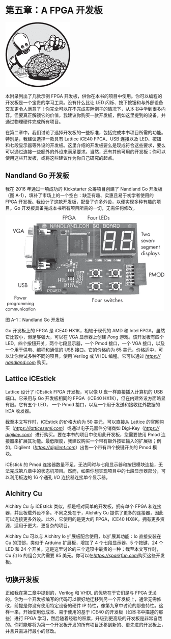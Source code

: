 # 第五章：A FPGA 开发板

![](img/opener-img.png)

本附录列出了几款示例 FPGA 开发板，供你在本书的项目中使用。你可以编程的开发板是一个宝贵的学习工具。没有什么比让 LED 闪烁、按下按钮和与外部设备交互更令人满意了！你完全可以在不完成实际例子的情况下，从本书中学到很多内容。但要真正解锁它的价值，我建议你购买一款开发板，例如这里提到的设备，并通过物理硬件完成所有项目。

在第二章中，我们讨论了选择开发板的一些标准，包括完成本书项目所需的功能。特别是，我建议选择一款具有 Lattice iCE40 FPGA、USB 连接以及 LED、按钮和七段显示器等外设的开发板。这里介绍的开发板要么是现成符合这些要求，要么可以通过连接一些额外的外设来满足要求。当然，还有其他可用的开发板；你可以使用这些开发板，或将这些建议作为你自己研究的起点。

## Nandland Go 开发板

我在 2016 年通过一项成功的 Kickstarter 众筹项目创建了 Nandland Go 开发板（图 A-1），填补了市场上的一个空白：缺乏有趣、实惠且易于初学者使用的 FPGA 开发板。我设计了这款开发板，配备了许多外设，以便实现多种有趣的项目。Go 开发板具备完成本书所有项目所需的一切，无需任何修改。

![](img/FigureA-1.png)

图 A-1：Nandland Go 开发板

Go 开发板上的 FPGA 是 iCE40 HX1K，相较于现代的 AMD 和 Intel FPGA，虽然它比较小，但足够强大，可以在 VGA 显示器上创建 *Pong* 游戏。该开发板有四个 LED，四个按钮开关，两个七段显示器，一个 Pmod 接口，一个 VGA 接口，以及一个用于供电、编程和通信的 USB 接口。它的价格约为 65 美元，价格适中，可以让你尝试多种不同的项目，使用 Verilog 或 VHDL 编程。它可以通过 [*https://<wbr>nandland<wbr>.com*](https://nandland.com) 购买。

## Lattice iCEstick

Lattice 设计了 iCEstick FPGA 开发板，可以像 U 盘一样直接插入计算机的 USB 端口。它采用与 Go 开发板相同的 FPGA（iCE40 HX1K），但在内建外设方面略显有限。它有五个 LED， 一个 Pmod 接口，以及一个用于发送和接收红外数据的 IrDA 收发器。

截至本文写作时，iCEstick 的价格大约为 50 美元，可以直接从 Lattice 的官网购买（[*https://<wbr>latticesemi<wbr>.com*](https://latticesemi.com)）或通过电子元器件分销商如 Digi-Key（[*https://<wbr>digikey<wbr>.com*](https://digikey.com)）进行购买。要在本书的项目中使用此开发板，您需要使用 Pmod 连接器来扩展其功能。最低限度，我建议购买一个带有额外按钮输入的扩展板；例如，Digilent（[*https://<wbr>digilent<wbr>.com*](https://digilent.com)）出售一个带有四个按键开关的 Pmod 模块。

iCEstick 的 Pmod 连接器数量不足，无法同时与七段显示器和按钮模块连接，无法完成第八章中的状态机项目。然而，如果你想实现项目中的七段显示器部分，可以利用板边的 16 个通孔 I/O 连接器连接单个显示器。

## Alchitry Cu

Alchitry Cu 与 iCEstick 类似，都是相对简单的开发板，拥有单个 FPGA 和连接器，并且板载外设不多。不同之处在于，Alchitry Cu 提供了更多的连接器，因此可以连接更多外设。此外，它使用的是更大的 FPGA，iCE40 HX8K，拥有更多资源，适用于更大、更复杂的项目。

Alchitry Cu 可以与 Alchitry Io 扩展板配合使用，以扩展其功能：Io 直接安装在 Cu 的顶部，类似于 Arduino 扩展板，增加了 4 个七段显示器、5 个按键、24 个 LED 和 24 个开关。这是这里讨论的三个选项中最贵的一种；截至本文写作时，Cu 和 Io 的组合大约需要 85 美元。你可以在[*https://<wbr>sparkfun<wbr>.com*](https://sparkfun.com)购买这些开发板。

## 切换开发板

正如我在第二章中提到的，Verilog 和 VHDL 的优势在于它们是与 FPGA 无关的。你为一个开发板编写的代码可以很好地迁移到另一个开发板上，通常无需修改，前提是你没有使用特定设备的硬件 IP 特性，像第九章中讨论的那些特性。这样一来，开始使用低成本、易于使用的基于 iCE40 的开发板（如本书中描述的那些）进行 FPGA 学习，然后随着经验的积累，升级到更高级的开发板是非常自然的。你将能够将为第一个开发板开发的所有项目迁移到新的、更先进的开发板上，并且只需进行最小的修改。
